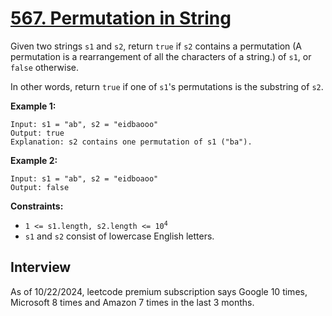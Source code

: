 # [567. Permutation in String](https://leetcode.com/problems/permutation-in-string/)

Given two strings `s1` and `s2`, return `true` if `s2` contains a permutation (A permutation is a rearrangement of all the characters of a string.) of `s1`, or `false` otherwise.

In other words, return `true` if one of `s1`'s permutations is the substring of `s2`.

**Example 1:**
```
Input: s1 = "ab", s2 = "eidbaooo"
Output: true
Explanation: s2 contains one permutation of s1 ("ba").
```

**Example 2:**
```
Input: s1 = "ab", s2 = "eidboaoo"
Output: false
```

**Constraints:**
* <code>1 <= s1.length, s2.length <= 10<sup>4</sup></code>
* `s1` and `s2` consist of lowercase English letters.

## Interview
As of 10/22/2024, leetcode premium subscription says Google 10 times, Microsoft 8 times and Amazon 7 times in the last 3 months.
